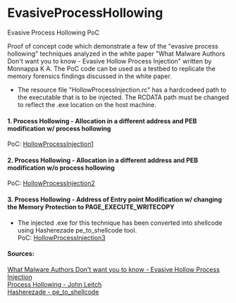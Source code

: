 # EvasiveProcessHollowing
Evasive Process Hollowing PoC

Proof of concept code which demonstrate a few of the "evasive process hollowing" techniques analyzed in the white paper "What Malware Authors Don't want you to know - Evasive Hollow Process Injection" written by Monnappa K A.  The PoC code can be used as a testbed to replicate the memory forensics findings discussed in the white paper.

* The resource file "HollowProcessInjection.rc" has a hardcodeed path to the executable that is to be injected.  The RCDATA path must be changed to reflect the .exe location on the host machine.  
#### 1. Process Hollowing - Allocation in a different address and PEB modification w/ process hollowing
PoC: [HollowProcessInjection1](https://github.com/reevesrs24/EvasiveProcessHollowing/tree/master/HollowProcessInjection1)

#### 2. Process Hollowing - Allocation in a different address and PEB modification w/o process hollowing
PoC: [HollowProcessInjection2](https://github.com/reevesrs24/EvasiveProcessHollowing/tree/master/HollowProcessInjection2)

#### 3. Process Hollowing - Address of Entry point Modification w/ changing the Memory Protection to PAGE_EXECUTE_WRITECOPY
* The injected .exe for this technique has been converted into shellcode using Hasherezade pe_to_shellcode tool. \
PoC: [HollowProcessInjection3](https://github.com/reevesrs24/EvasiveProcessHollowing/tree/master/HollowProcessInjection3)


#### Sources:
[What Malware Authors Don't want you to know - Evasive Hollow Process Injection](https://www.blackhat.com/docs/asia-17/materials/asia-17-KA-What-Malware-Authors-Don't-Want-You-To-Know-Evasive-Hollow-Process-Injection-wp.pdf)\
[Process Hollowing - John Leitch](https://www.autosectools.com/process-hollowing.pdf)\
[Hasherezade - pe_to_shellcode](https://github.com/hasherezade/pe_to_shellcode)
